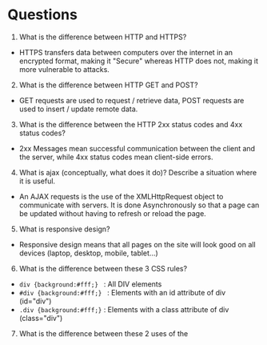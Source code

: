 # Questions

1. What is the difference between HTTP and HTTPS?
- HTTPS transfers data between computers over the internet in an encrypted format, making it "Secure" whereas HTTP does not, making it more vulnerable to attacks.
2. What is the difference between HTTP GET and POST?
- GET requests are used to request / retrieve data, POST requests are used to insert / update remote data.  
3. What is the difference between the HTTP 2xx status codes and 4xx status codes?
- 2xx Messages mean successful communication between the client and the server, while 4xx status codes mean client-side errors.
4. What is ajax (conceptually, what does it do)? Describe a situation where it is useful.
- An AJAX requests is the use of the XMLHttpRequest object to communicate with servers.  It is done Asynchronously so that a page can be updated without having to refresh or reload the page.
5. What is responsive design?
- Responsive design means that all pages on the site will look good on all devices (laptop, desktop, mobile, tablet...)
6. What is the difference between these 3 CSS rules?
- ```div {background:#fff;} ``` : All DIV elements
- ```#div {background:#fff;} ``` : Elements with an id attribute of div (id="div")
- ```.div {background:#fff;}``` : Elements with a class attribute of div (class="div")
7. What is the difference between these 2 uses of the <script> tag?
- ```<script src=”http://example.com/whatever.js”></script>``` : points to an external script file
- ```<script>var whatever = true</script>``` : declares the script to run
8. What is the difference between these two javascript snippets?
-  ``` var x = function()
  { return 1+1;
  }(); ``` : calls back function x and will run it, returning 2.
- ``` var y = function() 
  { return 1+1;
  };``` : does not call back function y and will not run it.
